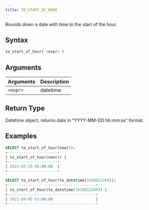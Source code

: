 ```yaml
---
title: TO_START_OF_HOUR
---
```


Rounds down a date with time to the start of the hour.
## Syntax

```sql
to_start_of_hour( <expr> )
```

## Arguments

| Arguments   | Description |
| ----------- | ----------- |
| `<expr>` | datetime |

## Return Type

Datetime object, returns date in “YYYY-MM-DD hh:mm:ss” format.

## Examples

```sql
SELECT to_start_of_hour(now());
+----------------------+
| to_start_of_hour(now()) |
+----------------------+
| 2022-03-29 06:00:00  |
+----------------------+

SELECT to_start_of_hour(to_datetime(1630812366));
+---------------------------------------+
| to_start_of_hour(to_datetime(1630812366)) |
+---------------------------------------+
| 2021-09-05 03:00:00                   |
+---------------------------------------+
```
